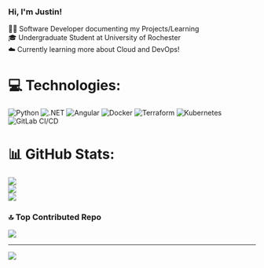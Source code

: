 ### Hi, I'm Justin!

👨‍💻 Software Developer documenting my Projects/Learning <br/>
🎓 Undergraduate Student at University of Rochester <br/>
☁️ Currently learning more about Cloud and DevOps!<br/>

# 💻 Technologies:
![Python](https://img.shields.io/badge/python-3670A0?style=for-the-badge&logo=python&logoColor=ffdd54)
![.NET](https://img.shields.io/badge/.NET-512BD4?style=for-the-badge&logo=dotnet&logoColor=white)
![Angular](https://img.shields.io/badge/angular-%23DD0031.svg?style=for-the-badge&logo=angular&logoColor=white)
![Docker](https://img.shields.io/badge/docker-%230db7ed.svg?style=for-the-badge&logo=docker&logoColor=white)
![Terraform](https://img.shields.io/badge/terraform-%235835CC.svg?style=for-the-badge&logo=terraform&logoColor=white)
![Kubernetes](https://img.shields.io/badge/kubernetes-%23326CE5.svg?style=for-the-badge&logo=kubernetes&logoColor=white)
![GitLab CI/CD](https://img.shields.io/badge/gitlab%20ci/cd-%23181717.svg?style=for-the-badge&logo=gitlab&logoColor=white)

# 📊 GitHub Stats:
![](https://github-readme-stats.vercel.app/api?username=JuicetinW712&theme=dark&hide_border=false&include_all_commits=false&count_private=false)<br/>
![](https://nirzak-streak-stats.vercel.app/?user=AxC1271&theme=dark&hide_border=false)<br/>
![](https://github-readme-stats.vercel.app/api/top-langs/?username=AxC1271&theme=dark&hide_border=false&include_all_commits=false&count_private=false&layout=compact)

### 🔝 Top Contributed Repo
![](https://github-contributor-stats.vercel.app/api?username=JuicetinW712&limit=5&theme=dark&combine_all_yearly_contributions=true)

---
[![](https://visitcount.itsvg.in/api?id=JuicetinW712&icon=0&color=0)](https://visitcount.itsvg.in)
